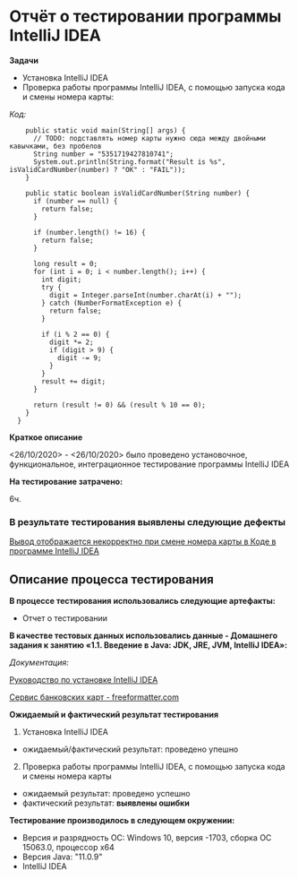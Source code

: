 # Отчёт о тестировании программы IntelliJ IDEA

**Задачи**

- Установка IntelliJ IDEA
- Проверка работы программы IntelliJ IDEA, с помощью  запуска кода и смены номера карты:

*Код:*
  ```public class Main {
      public static void main(String[] args) {
        // TODO: подставлять номер карты нужно сюда между двойными кавычками, без пробелов
        String number = "5351719427810741";
        System.out.println(String.format("Result is %s", isValidCardNumber(number) ? "OK" : "FAIL"));
      }
    
      public static boolean isValidCardNumber(String number) {
        if (number == null) {
          return false;
        }
    
        if (number.length() != 16) {
          return false;
        }
    
        long result = 0;
        for (int i = 0; i < number.length(); i++) {
          int digit;
          try {
            digit = Integer.parseInt(number.charAt(i) + "");
          } catch (NumberFormatException e) {
            return false;
          }
    
          if (i % 2 == 0) {
            digit *= 2;
            if (digit > 9) {
              digit -= 9;
            }
          }
          result += digit;
        }
    
        return (result != 0) && (result % 10 == 0);
      }
    }
```


**Краткое описание**

<26/10/2020> - <26/10/2020> было проведено установочное, функциональное, интеграционное тестирование программы IntelliJ IDEA

**На тестирование затрачено:** 

6ч.

### В результате тестирования выявлены следующие дефекты 

[Вывод отображается некорректно при смене номера карты в Коде в программе IntelliJ IDEA](https://github.com/Andrew2380/NEW-IntelliJ-IDEA/issues/1)




## Описание процесса тестирования

**В процессе тестирования использовались следующие артефакты:**

- Отчет о тестировании


**В качестве тестовых данных использовались данные - Домашнего задания к занятию «1.1. Введение в Java: JDK, JRE, JVM, IntelliJ IDEA»:**

*Документация:*

[Руководство по установке IntelliJ IDEA](https://github.com/netology-code/javaqa-homeworks/blob/master/intro/idea.md)

[Сервис банковских карт - freeformatter.com](https://www.freeformatter.com/credit-card-number-generator-validator.html)




**Ожидаемый и фактический результат тестирования**

1. Установка IntelliJ IDEA
- ожидаемый/фактический результат:  проведено упешно
2. Проверка работы программы IntelliJ IDEA, с помощью  запуска кода и смены номера карты
- ожидаемый результат: проведено успешно
- фактический результат: **выявлены ошибки**

 
 

**Тестирование производилось в следующем окружении:**

- Версия и разрядность ОС: Windows 10, версия -1703, сборка ОС 15063.0, процессор х64 
- Версия Java: "11.0.9" 
- IntelliJ IDEA
